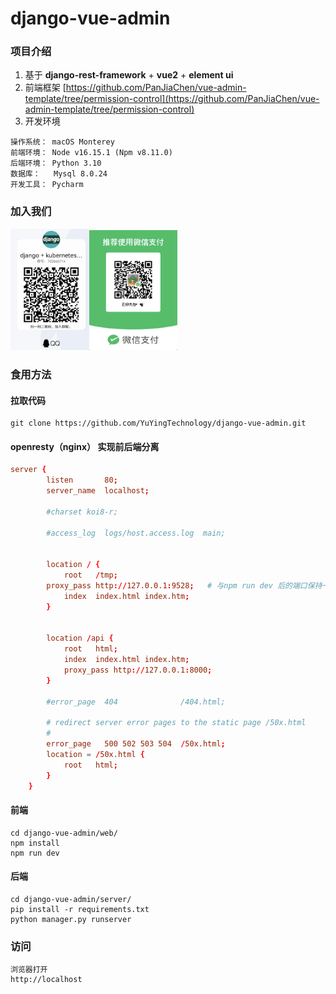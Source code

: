 # django-vue-admin

### 项目介绍
1. 基于 **django-rest-framework** + **vue2** + **element ui**
2. 前端框架 [https://github.com/PanJiaChen/vue-admin-template/tree/permission-control](https://github.com/PanJiaChen/vue-admin-template/tree/permission-control)
3. 开发环境
```
操作系统： macOS Monterey
前端环境： Node v16.15.1 (Npm v8.11.0)
后端环境： Python 3.10
数据库：   Mysql 8.0.24
开发工具： Pycharm
```

### 加入我们

<img src="https://github.com/YuYingTechnology/django-vue-admin/blob/main/images/qq.png?raw=true" width="25%" height="25%"><img src="https://github.com/YuYingTechnology/django-vue-admin/blob/main/images/wechat.png?raw=true" width="28%" height="28%">

### 食用方法
#### 拉取代码
```shell
git clone https://github.com/YuYingTechnology/django-vue-admin.git
```
#### openresty（nginx） 实现前后端分离
```conf
server {
        listen       80;
        server_name  localhost;

        #charset koi8-r;

        #access_log  logs/host.access.log  main;


        location / {
            root   /tmp;
	    proxy_pass http://127.0.0.1:9528;   # 与npm run dev 后的端口保持一致
            index  index.html index.htm;
        }


        location /api {
            root   html;
            index  index.html index.htm;
            proxy_pass http://127.0.0.1:8000;
        }

        #error_page  404              /404.html;

        # redirect server error pages to the static page /50x.html
        #
        error_page   500 502 503 504  /50x.html;
        location = /50x.html {
            root   html;
        }
    }

```
#### 前端
```shell
cd django-vue-admin/web/
npm install
npm run dev
```
#### 后端
```shell
cd django-vue-admin/server/
pip install -r requirements.txt
python manager.py runserver
```
### 访问
```
浏览器打开
http://localhost
```